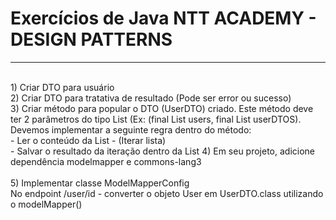 <h1>Exercícios de Java NTT ACADEMY - DESIGN PATTERNS</h1>
<hr><br> 1) Criar DTO para usuário <br>2) Criar DTO para tratativa de resultado (Pode ser error ou sucesso)<br>
3) Criar método para popular o DTO (UserDTO) criado. Este método deve ter 2 parâmetros do tipo List (Ex: (final List<User> users, final List<UserDTO> userDTOS). Devemos implementar a seguinte regra dentro do método:
   <br> - Ler o conteúdo da List<User> - (Iterar lista)
    <br>- Salvar o resultado da iteração dentro da List<UserDTO>
4) Em seu projeto, adicione dependência modelmapper e commons-lang3<br>
<br>5) Implementar classe ModelMapperConfig
<br>No endpoint /user/id - converter o objeto User em UserDTO.class utilizando o modelMapper()  
